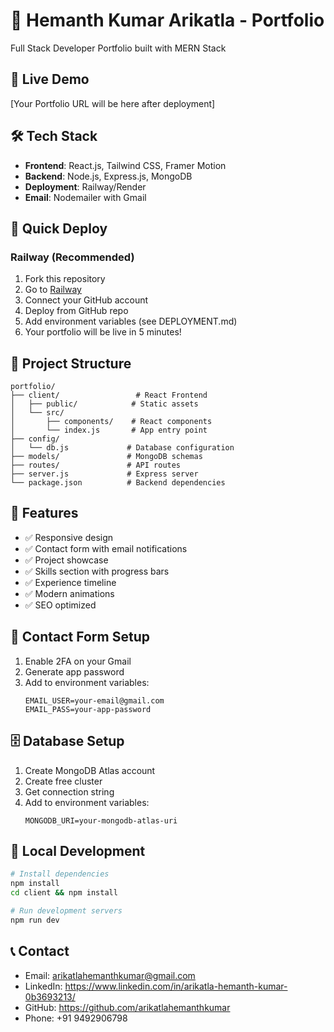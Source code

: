 # 🚀 Hemanth Kumar Arikatla - Portfolio

Full Stack Developer Portfolio built with MERN Stack

## 🌟 Live Demo
[Your Portfolio URL will be here after deployment]

## 🛠️ Tech Stack
- **Frontend**: React.js, Tailwind CSS, Framer Motion
- **Backend**: Node.js, Express.js, MongoDB
- **Deployment**: Railway/Render
- **Email**: Nodemailer with Gmail

## 🚀 Quick Deploy

### Railway (Recommended)
1. Fork this repository
2. Go to [Railway](https://railway.app)
3. Connect your GitHub account
4. Deploy from GitHub repo
5. Add environment variables (see DEPLOYMENT.md)
6. Your portfolio will be live in 5 minutes!

## 📁 Project Structure
```
portfolio/
├── client/                 # React Frontend
│   ├── public/            # Static assets
│   └── src/
│       ├── components/    # React components
│       └── index.js       # App entry point
├── config/
│   └── db.js             # Database configuration
├── models/               # MongoDB schemas
├── routes/               # API routes
├── server.js             # Express server
└── package.json          # Backend dependencies
```

## 🎯 Features
- ✅ Responsive design
- ✅ Contact form with email notifications
- ✅ Project showcase
- ✅ Skills section with progress bars
- ✅ Experience timeline
- ✅ Modern animations
- ✅ SEO optimized

## 📧 Contact Form Setup
1. Enable 2FA on your Gmail
2. Generate app password
3. Add to environment variables:
   ```
   EMAIL_USER=your-email@gmail.com
   EMAIL_PASS=your-app-password
   ```

## 🗄️ Database Setup
1. Create MongoDB Atlas account
2. Create free cluster
3. Get connection string
4. Add to environment variables:
   ```
   MONGODB_URI=your-mongodb-atlas-uri
   ```

## 🚀 Local Development
```bash
# Install dependencies
npm install
cd client && npm install

# Run development servers
npm run dev
```

## 📞 Contact
- Email: arikatlahemanthkumar@gmail.com
- LinkedIn: https://www.linkedin.com/in/arikatla-hemanth-kumar-0b3693213/
- GitHub: https://github.com/arikatlahemanthkumar
- Phone: +91 9492906798


